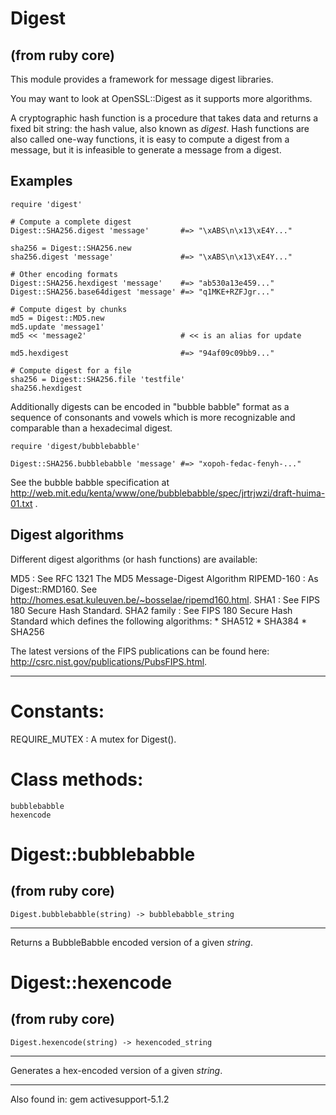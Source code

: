 # Digest

(from ruby core)
---

This module provides a framework for message digest libraries.

You may want to look at OpenSSL::Digest as it supports more algorithms.

A cryptographic hash function is a procedure that takes data and returns a
fixed bit string: the hash value, also known as *digest*. Hash functions are
also called one-way functions, it is easy to compute a digest from a message,
but it is infeasible to generate a message from a digest.

## Examples

    require 'digest'

    # Compute a complete digest
    Digest::SHA256.digest 'message'       #=> "\xABS\n\x13\xE4Y..."

    sha256 = Digest::SHA256.new
    sha256.digest 'message'               #=> "\xABS\n\x13\xE4Y..."

    # Other encoding formats
    Digest::SHA256.hexdigest 'message'    #=> "ab530a13e459..."
    Digest::SHA256.base64digest 'message' #=> "q1MKE+RZFJgr..."

    # Compute digest by chunks
    md5 = Digest::MD5.new
    md5.update 'message1'
    md5 << 'message2'                     # << is an alias for update

    md5.hexdigest                         #=> "94af09c09bb9..."

    # Compute digest for a file
    sha256 = Digest::SHA256.file 'testfile'
    sha256.hexdigest

Additionally digests can be encoded in "bubble babble" format as a sequence of
consonants and vowels which is more recognizable and comparable than a
hexadecimal digest.

    require 'digest/bubblebabble'

    Digest::SHA256.bubblebabble 'message' #=> "xopoh-fedac-fenyh-..."

See the bubble babble specification at
http://web.mit.edu/kenta/www/one/bubblebabble/spec/jrtrjwzi/draft-huima-01.txt
.

## Digest algorithms

Different digest algorithms (or hash functions) are available:

MD5
:   See RFC 1321 The MD5 Message-Digest Algorithm
RIPEMD-160
:   As Digest::RMD160. See
    http://homes.esat.kuleuven.be/~bosselae/ripemd160.html.
SHA1
:   See FIPS 180 Secure Hash Standard.
SHA2 family
:   See FIPS 180 Secure Hash Standard which defines the following algorithms:
    *   SHA512
    *   SHA384
    *   SHA256



The latest versions of the FIPS publications can be found here:
http://csrc.nist.gov/publications/PubsFIPS.html.




---
# Constants:

REQUIRE_MUTEX
:   A mutex for Digest().


# Class methods:

    bubblebabble
    hexencode

# Digest::bubblebabble

(from ruby core)
---
    Digest.bubblebabble(string) -> bubblebabble_string

---

Returns a BubbleBabble encoded version of a given *string*.


# Digest::hexencode

(from ruby core)
---
    Digest.hexencode(string) -> hexencoded_string

---

Generates a hex-encoded version of a given *string*.


---
Also found in:
    gem activesupport-5.1.2

